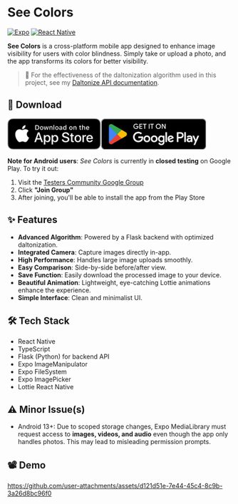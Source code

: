# See Colors

[![Expo](https://img.shields.io/badge/expo-1C1E24?style=for-the-badge&logo=expo&logoColor=#D04A37)](https://expo.dev/)
[![React Native](https://img.shields.io/badge/react_native-%2320232a.svg?style=for-the-badge&logo=react&logoColor=%2361DAFB)](https://reactnative.dev/)

**See Colors** is a cross-platform mobile app designed to enhance image visibility for users with color blindness. Simply take or upload a photo, and the app transforms its colors for better visibility.

> 🔬 For the effectiveness of the daltonization algorithm used in this project, see my [Daltonize API documentation](https://github.com/MelvinDinh3302/daltonize-api#demonstration).

## 📲 Download

<a href="https://apps.apple.com/us/app/see-colors/id6747242092"><img src="badges/Download_on_the_App_Store_Badge_US-UK_RGB_blk_092917.svg" height="70"/></a><a href="https://play.google.com/store/apps/details?id=com.melvindinh.seecolors"><img src="badges/GetItOnGooglePlay_Badge_Web_color_English.png" height="70"/></a>

**Note for Android users**: *See Colors* is currently in **closed testing** on Google Play. To try it out:

1. Visit the [Testers Community Google Group](https://groups.google.com/g/testers-community)  
2. Click **"Join Group"**
3. After joining, you'll be able to install the app from the Play Store

## ✨ Features

- **Advanced Algorithm**: Powered by a Flask backend with optimized daltonization.
- **Integrated Camera**: Capture images directly in-app.
- **High Performance**: Handles large image uploads smoothly.
- **Easy Comparison**: Side-by-side before/after view.
- **Save Function**: Easily download the processed image to your device.
- **Beautiful Animation**: Lightweight, eye-catching Lottie animations enhance the experience. 
- **Simple Interface**: Clean and minimalist UI.

## 🛠️ Tech Stack

- React Native
- TypeScript
- Flask (Python) for backend API
- Expo ImageManipulator
- Expo FileSystem
- Expo ImagePicker
- Lottie React Native

## ⚠️ Minor Issue(s)

- Android 13+: Due to scoped storage changes, Expo MediaLibrary must request access to **images, videos, and audio** even though the app only handles photos. This may lead to misleading permission prompts.

## 📽️ Demo

https://github.com/user-attachments/assets/d121d51e-7e44-45c4-8c9b-3a26d8bc96f0

